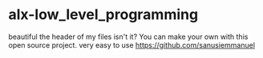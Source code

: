 # alx-low_level_programming
beautiful the header of my files isn't it? You can make your own with this open source project. very easy to use
https://github.com/sanusiemmanuel</br></br>

